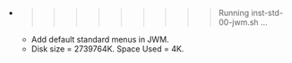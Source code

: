 * >>>>>>>>> Running inst-std-00-jwm.sh ...
  * Add default standard menus in JWM.
  * Disk size = 2739764K. Space Used = 4K.
